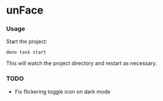 # unFace

### Usage

Start the project:

```
deno task start
```

This will watch the project directory and restart as necessary.

### TODO

- Fix flickering toggle icon on dark mode
